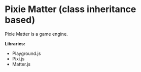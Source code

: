 # Pixie Matter (class inheritance based)
Pixie Matter is a game engine.

**Libraries:**  
- Playground.js
- Pixi.js
- Matter.js
